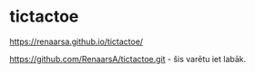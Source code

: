 # tictactoe
https://renaarsa.github.io/tictactoe/


https://github.com/RenaarsA/tictactoe.git - šis varētu iet labāk.
